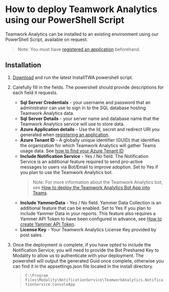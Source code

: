 # How to deploy Teamwork Analytics using our PowerShell Script

Teamwork Analytics can be installed to an existing environment using our PowerShell Script, available on request.

> Note: You must have [registered an application](registerapplication.md) beforehand.

## Installation

1. [Download](https://github.com/modalitysystems/TeamworkAnalyticsGABuilds/releases/latest) and run the latest InstallTWA powershell script.

2. Carefully fill in the fields. The powershell should provide descriptions for each field it requests.
    - **Sql Server Credentials** - your username and password that an administrator can use to sign in to the SQL database hosting Teamwork Analytics data. 
    - **Sql Server Details** - your server name and database name that the Teamwork Analytics service will use to store data. 
    - **Azure Application details** - Use the Id, secret and redirect URI you generated when [registering an application](registerapplication.md).
    - **Azure Tenant ID** - A globally unique identifier (GUID) that identifies the organization for which Teamwork Analytics will gather Teams usage data. See [how to find your Azure Tenant ID](https://docs.microsoft.com/en-us/onedrive/find-your-office-365-tenant-id)
    - **Include Notification Service** - Yes / No field. The Notification Service is an additional feature required to send pro-active messages to users via Bot/Email to improve adoption. Set to Yes if you plan to use the Teamwork Analytics bot. 
      > Note: For more information about the Teamwork Analytics bot, see [How to deploy the Teamwork Analytics Bot App into Teams](deployteamsapp.md).
     - **Include YammerData** - Yes / No field. Yammer Data Collection is an additional feature that can be enabled. Set to Yes if you plan to include Yammer Data in your reports. This feature also requires a Yammer API Token to have been configured in advance, see [How to create Yammer API Token](yammerAPIToken.md).
    - **License Key** - Your Teamwork Analytics License Key provided by post sales.
3. Once the deployment is complete, if you have opted to include the Notification Service, you will need to provide the Bot Preshared Key to Modality to allow us to authenticate with your deployment. The powershell will output the generated Guid once complete, otherwise you can find it in the appsettings.json file located in the install directory.
    >`C:\Program Files\Modality\NotificationService\TeamworkAnalytics.NotificationService.ConsoleApp`
